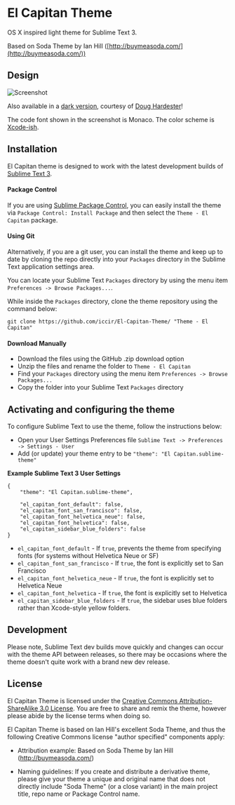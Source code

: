 # El Capitan Theme

OS X inspired light theme for Sublime Text 3.

Based on Soda Theme by Ian Hill ([http://buymeasoda.com/](http://buymeasoda.com/))

## Design

![Screenshot](https://raw.githubusercontent.com/wiki/iccir/El-Capitan-Theme/Screenshot.png)

Also available in a [dark version](https://github.com/r3volution11/El-Capitan-Theme), courtesy of [Doug Hardester](https://github.com/r3volution11)!

The code font shown in the screenshot is Monaco.  The color scheme is [Xcode-ish](https://gist.github.com/iccir/b999104536ce8211e5e7).


## Installation

El Capitan theme is designed to work with the latest development builds of [Sublime Text 3](http://www.sublimetext.com/3dev).

#### Package Control

If you are using [Sublime Package Control](https://packagecontrol.io), you can easily install the theme via `Package Control: Install Package` and then select the  `Theme - El Capitan` package.

#### Using Git

Alternatively, if you are a git user, you can install the theme and keep up to date by cloning the repo directly into your `Packages` directory in the Sublime Text application settings area.

You can locate your Sublime Text `Packages` directory by using the menu item `Preferences -> Browse Packages...`.

While inside the `Packages` directory, clone the theme repository using the command below:

    git clone https://github.com/iccir/El-Capitan-Theme/ "Theme - El Capitan"

#### Download Manually

* Download the files using the GitHub .zip download option
* Unzip the files and rename the folder to `Theme - El Capitan`
* Find your `Packages` directory using the menu item  `Preferences -> Browse Packages...`
* Copy the folder into your Sublime Text `Packages` directory

## Activating and configuring the theme

To configure Sublime Text to use the theme, follow the instructions below:

* Open your User Settings Preferences file `Sublime Text -> Preferences -> Settings - User`
* Add (or update) your theme entry to be `"theme": "El Capitan.sublime-theme"`

**Example Sublime Text 3 User Settings**

    {
        "theme": "El Capitan.sublime-theme",
        
        "el_capitan_font_default": false,
        "el_capitan_font_san_francisco": false,
        "el_capitan_font_helvetica_neue": false,
        "el_capitan_font_helvetica": false,
        "el_capitan_sidebar_blue_folders": false
    }

* `el_capitan_font_default` - If `true`, prevents the theme from specifying fonts (for systems without Helvetica Neue or SF)
* `el_capitan_font_san_francisco` - If `true`, the font is explicitly set to San Francisco
* `el_capitan_font_helvetica_neue` - If `true`, the font is explicitly set to Helvetica Neue
* `el_capitan_font_helvetica` - If `true`, the font is explicitly set to Helvetica
* `el_capitan_sidebar_blue_folders` - If `true`, the sidebar uses blue folders rather than Xcode-style yellow folders.

## Development

Please note, Sublime Text dev builds move quickly and changes can occur with the theme API between releases, so there may be occasions where the theme doesn't quite work with a brand new dev release.

## License

El Capitan Theme is licensed under the [Creative Commons Attribution-ShareAlike 3.0 License](http://creativecommons.org/licenses/by-sa/3.0/). You are free to share and remix the theme, however please abide by the license terms when doing so.

El Capitan Theme is based on Ian Hill's excellent Soda Theme, and thus the following Creative Commons license "author specified" components apply:

* Attribution example: Based on Soda Theme by Ian Hill (http://buymeasoda.com/)

* Naming guidelines: If you create and distribute a derivative theme, please give your theme a unique and original name that does not directly include "Soda Theme" (or a close variant) in the main project title, repo name or Package Control name.
